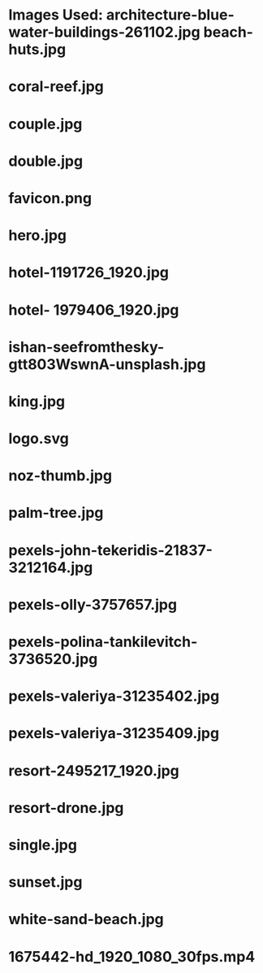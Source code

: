 # Images Used: architecture-blue-water-buildings-261102.jpg beach-huts.jpg
# coral-reef.jpg
# couple.jpg
# double.jpg
# favicon.png
# hero.jpg
# hotel-1191726_1920.jpg
# hotel- 1979406_1920.jpg
# ishan-seefromthesky-gtt803WswnA-unsplash.jpg
# king.jpg
# logo.svg
# noz-thumb.jpg
# palm-tree.jpg
# pexels-john-tekeridis-21837-3212164.jpg 
# pexels-olly-3757657.jpg
# pexels-polina-tankilevitch-3736520.jpg
# pexels-valeriya-31235402.jpg
# pexels-valeriya-31235409.jpg
# resort-2495217_1920.jpg
# resort-drone.jpg 
# single.jpg
# sunset.jpg
# white-sand-beach.jpg
# 1675442-hd_1920_1080_30fps.mp4
